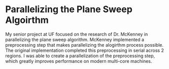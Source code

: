 # Parallelizing the Plane Sweep Algoirthm

My senior project at UF focused on the research of Dr. McKenney in parallelizing the plane sweep algorithm.
McKenney implemented a preprocessing step that makes parallelizing the alogirthm process possible.
The original implementation completed this preprocessing in serial across 2 regions.
I was able to create a parallelization of the preprocessing step, which greatly improves
performance on modern multi-core machines. 
